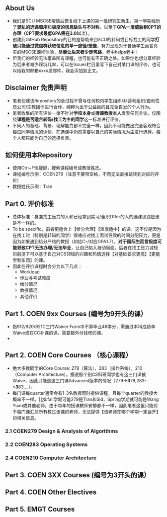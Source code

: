 ## About Us
- 我们是SCU MSCSE疫情后恢复线下上课的第一批研究生新生，第一学期经历了**混乱的选课顺序**和**极度的信息缺失与不对称**，以至于**GPA一度威胁到CPT的办理（CPT要求最低GPA需在3.0以上）**。
- 创建此GitHub Repository的目的是帮助来到SCU的转码或目标找工的同学**打破只能通过微信群获取信息的单一途径/壁垒**，努力呈现对于普通学生而言真实的MSCSE课程体验，**尽量让后来者少走弯路**。老中helps老中！
- 但我们的经验无法覆盖所有课程，也可能有不正确之处。如果你也想分享经验为后来者减少踩坑几率，可以在Issues栏目里写下自己对某门课的评价，也可以给我的邮箱xxxx发邮件，我会添加到正文。


## Disclaimer 免责声明
- 笔者创建该Repository的全过程不曾与任何校内学生组织/非营利组织/盈利性质公司/宗教团体进行合作，纯粹为出于公益目的且完全自发的个人行为。
- 笔者收集的所有评价一律不针对**学校本身**或**授课教授本人**发表任何言论，仅围绕**课程是否适合转码/找工为主的同学**这一标准进行评价。
- 不同人的基础、背景、理解能力都不完全一样，因此不可能做出完全客观符合每位同学情况的评价，在选课中仍然需要以自己的实际情况为主进行选择。每个人都只能为自己的选择负责。


## 如何使用本Repository
- 使用Ctrl+F快捷键，搜索课程编号或教授姓氏。
- 课程编号示例：COEN279（注意不要带空格，不然无法直接跳转到对应的评价）
- 教授姓氏示例：Tran



## Part 0. 评价标准
- 总体标准：身兼找工压力的人和已经拿到实习/全职Offer的人的选课思路应该是不一样的。
- To be specific，前者更适合上【给分合理】【难度适中】的课。这不仅是因为在找工时（特别是转码的同学）很难应对找工面试导致的时间分配压力，更是因为如果遇到给分严格的教授（如给C-/对应GPA1.7），**对于国际生而言极度可能导致CPT无法办理/无法毕业**，让自己陷入被动局面。后者在找工压力减轻的前提下可以基于自己对CS领域的兴趣和热情选择【对基础要求更高】【更能学到东西】的课。
- 因此在评价课程时会分为以下几点：
  - Workload
  - 作业与考试难度
  - 给分情况
  - 教授情况
  - 其他评价


## Part 1. COEN 9xx Courses (编号为9开头的课）
- 指912/920/921C三门Waiver Form中不算毕业46学分，需通过本科成绩单Waive或在CC补课的课，需要额外付钱修的课。
- 



## Part 2. COEN Core Courses （核心课程）
- 绝大多数同学的Core Course: 279（算法），283（操作系统），210（Computer Architecture）。据说极个别CS科班同学也有这三门课被Waive，因此只能选这三门课Advanced版本的情况（279->**3**79,283->**3**83,...）。
- 每门课每quarter通常会有1-3名教授同时提供课程，且每个quarter的教授大概率不一样。比如fall学期可能279是Tran和Sid，Spring学期就可能是Wang Yuan或其他老师。由于每年的授课教师安排都不一样，因此笔者这里只能对于每门课汇总所有教过该课的老师，无法提供【该老师在哪个学期一定会开】的相关信息。

### 2.1 COEN279 Design & Analysis of Algorithms


### 2.2 COEN283 Operating Systems


### 2.4 COEN210 Computer Architecture


## Part 3. COEN 3XX Courses (编号为3开头的课）



## Part 4. COEN Other Electives



## Part 5. EMGT Courses

